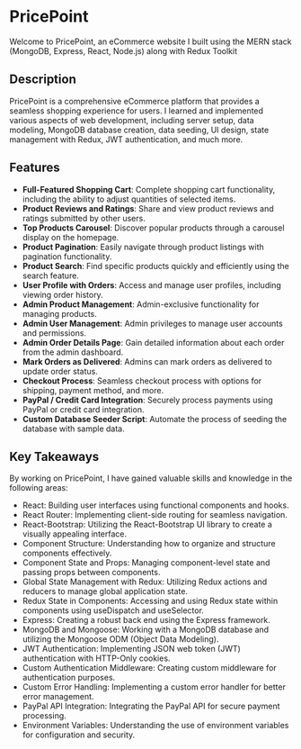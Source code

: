 # PricePoint

Welcome to PricePoint, an eCommerce website I built using the MERN stack (MongoDB, Express, React, Node.js) along with Redux Toolkit
## Description

PricePoint is a comprehensive eCommerce platform that provides a seamless shopping experience for users. I learned and implemented various aspects of web development, including server setup, data modeling, MongoDB database creation, data seeding, UI design, state management with Redux, JWT authentication, and much more.

## Features

- **Full-Featured Shopping Cart**: Complete shopping cart functionality, including the ability to adjust quantities of selected items.
- **Product Reviews and Ratings**: Share and view product reviews and ratings submitted by other users.
- **Top Products Carousel**: Discover popular products through a carousel display on the homepage.
- **Product Pagination**: Easily navigate through product listings with pagination functionality.
- **Product Search**: Find specific products quickly and efficiently using the search feature.
- **User Profile with Orders**: Access and manage user profiles, including viewing order history.
- **Admin Product Management**: Admin-exclusive functionality for managing products.
- **Admin User Management**: Admin privileges to manage user accounts and permissions.
- **Admin Order Details Page**: Gain detailed information about each order from the admin dashboard.
- **Mark Orders as Delivered**: Admins can mark orders as delivered to update order status.
- **Checkout Process**: Seamless checkout process with options for shipping, payment method, and more.
- **PayPal / Credit Card Integration**: Securely process payments using PayPal or credit card integration.
- **Custom Database Seeder Script**: Automate the process of seeding the database with sample data.

## Key Takeaways

By working on PricePoint, I have gained valuable skills and knowledge in the following areas:

- React: Building user interfaces using functional components and hooks.
- React Router: Implementing client-side routing for seamless navigation.
- React-Bootstrap: Utilizing the React-Bootstrap UI library to create a visually appealing interface.
- Component Structure: Understanding how to organize and structure components effectively.
- Component State and Props: Managing component-level state and passing props between components.
- Global State Management with Redux: Utilizing Redux actions and reducers to manage global application state.
- Redux State in Components: Accessing and using Redux state within components using useDispatch and useSelector.
- Express: Creating a robust back end using the Express framework.
- MongoDB and Mongoose: Working with a MongoDB database and utilizing the Mongoose ODM (Object Data Modeling).
- JWT Authentication: Implementing JSON web token (JWT) authentication with HTTP-Only cookies.
- Custom Authentication Middleware: Creating custom middleware for authentication purposes.
- Custom Error Handling: Implementing a custom error handler for better error management.
- PayPal API Integration: Integrating the PayPal API for secure payment processing.
- Environment Variables: Understanding the use of environment variables for configuration and security.




